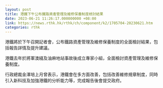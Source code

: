 ```yaml
---
layout: post
title: 港鐵下午公布鐵路資產管理及維修保養制度檢討結果
date: 2023-06-21 11:26:17.000000000 +08:00
link: https://news.rthk.hk/rthk/ch/component/k2/1705704-20230621.htm
categories: rthk
---
```


港鐵將於下午召開記者會，公布鐵路資產管理及維修保養制度的全面檢討結果，包括報告詳情及提升建議。

港鐵去年於將軍澳綫及油麻地站事故後成立專家小組，全面檢討資產管理及維修保養制度。

行政總裁金澤培上月曾表示，港鐵會在多方面改善，包括改善維修規章制度，同時引入新科技及加強港鐵的分析能力等，完成報告後會提交政府。
